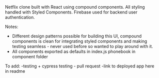 Netflix clone built with React using compound components. All styling handled with Styled Components. Firebase used for backend user authentication. 

Notes:
- Different design patterns possible for building this UI, compound components is clean for integrating styled components and making testing seamless - never used before so wanted to play around with it. 
- All components exported as defaults in index.js phonebook in component folder 

To add:
-testing + cypress testing - pull request 
-link to deployed app here in readme 

